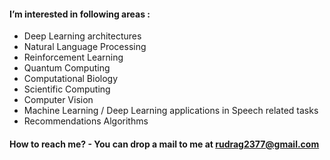 #### I’m interested in following areas :
  - Deep Learning architectures
  - Natural Language Processing
  - Reinforcement Learning
  - Quantum Computing
  - Computational Biology
  - Scientific Computing
  - Computer Vision
  - Machine Learning / Deep Learning applications in Speech related tasks
  - Recommendations Algorithms
#### How to reach me? - You can drop a mail to me at rudrag2377@gmail.com 

<!---
Rudra-G616/Rudra-G616 is a ✨ special ✨ repository because its `README.md` (this file) appears on your GitHub profile.
You can click the Preview link to take a look at your changes.
--->
